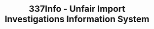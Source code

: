 ---
layout: default
bigquery: https://console.cloud.google.com/bigquery?p=patents-public-data&d=usitc_investigations&page=dataset&project=sheets-management-319211
citation: US International Trade Commission 337Info Unfair Import Investigations Information
  System
contributors: US International Trade Comission
cost: None
description: US International Trade Commission 337Info Unfair Import Investigations
  Information System contains data on investigations done under Section 337. Section
  337 declares the infringement of certain statutory intellectual property rights
  and other forms of unfair competition in import trade to be unlawful practices.
  Most Section 337 investigations involve allegations of patent or registered trademark
  infringement.
documentation: FAQ and tutorial available on the site
last_edit: 04/06/2022, 16:36:34
location: https://pubapps2.usitc.gov/337external/
maintained_by: US International Trade Comission
schema_fields:
- investigationNo
- docketNo
- investigationTermDate
- cafcAppeals
- finalDetViolation
- currentActiveALJ
- startDateMarkmanHearing
- teoReliefGranted
- endDateMarkmanHearing
- ouiiAttorney
- dateOfPublicationFrNotice
- copyrightNumbers
- teoProceedingInvolved
- scheduledStartDateEvidHear
- finalIdOnViolationIssue
- teoIdDueDate
- publication_number
- finalDetNoViolation
- respondent
- scheduledEndDateEvidHear
- invUnfairAct
- dateCreated
- gcAttorney
- patentNumber
- id
- complainant
- trademarkNumbers
- ouiiParticipation
- actualStartDateEvidHear
- currentStatus
- dateComplaintFiled
- targetDate
- internalRemand
- patentNumbers
- actualEndDateEvidHear
- htsNumbers
- teoIdIssueDate
- aljAssigned
- issueDateOtherNonFinal
- investigationType
- markmanHearing
- lastUpdated
- finalIdOnViolationDue
- title
shortname: unfair_import_investigations
tags:
- import
- legal
- trade
timeframe: 2008-2021 (prior to 2008 downloadable as a JSON file)
title: 337Info - Unfair Import Investigations Information System
uuid: 2721f5ec-e599-4890-9265-9706719fc71e
---